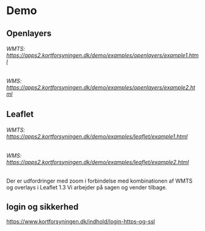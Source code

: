 # Demo

## Openlayers

###### WMTS: https://apps2.kortforsyningen.dk/demo/examples/openlayers/example1.html


###### WMS: https://apps2.kortforsyningen.dk/demo/examples/openlayers/example2.html



## Leaflet

###### WMTS: https://apps2.kortforsyningen.dk/demo/examples/leaflet/example1.html


###### WMS: https://apps2.kortforsyningen.dk/demo/examples/leaflet/example2.html
Der er udfordringer med zoom i forbindelse med kombinationen af WMTS og overlays i Leaflet 1.3
Vi arbejder på sagen og vender tilbage. 



## login og sikkerhed
https://www.kortforsyningen.dk/indhold/login-https-og-ssl
